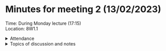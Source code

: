 # Minutes for meeting 2 (13/02/2023)
Time: During Monday lecture (17:15) <br>
Location: 8W1.1

<details><summary>Attendance</summary><p>
  
  - Alexander Agafonov	
  - Thomas Canning	
  - Artiom	Casian	
  - ~Arthur	Chen~
  - Alex	Clarke	
  - Harry Crane

</p></details>

<details><summary>Topics of discussion and notes</summary><p>

  - Discuss what has been learned from looking at the referances and start to think about requirements for our program. <br>

  - Work out what else needs to be done to get the marks for problem analysis section. <br>
  
  - Discuss questionnaire questions and potential requirements from "interviews" with other students. <br>
  
  - Work out when next meeting will be and what should be done before then.
  
*Notes:*
  - Terra API for importing fitness data
  - Agreed to use kanban board
  - Decided on making a Wellbeing app 
  - First sprint will focus on developing a minimum viable product, later sprints will implement features like multiple users, logins, and more fitness and wellbeing features.
  - Scrum master: Thomas C
  - Product Owner: Alex A
  
</p></details>

